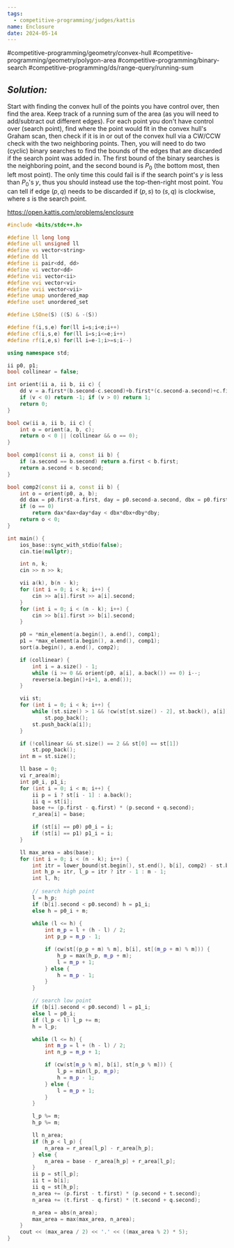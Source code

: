 ```yaml
---
tags:
  - competitive-programming/judges/kattis
name: Enclosure
date: 2024-05-14
---
```

#competitive-programming/geometry/convex-hull #competitive-programming/geometry/polygon-area #competitive-programming/binary-search #competitive-programming/ds/range-query/running-sum 
## _Solution:_
Start with finding the convex hull of the points you have control over, then find the area. Keep track of a running sum of the area (as you will need to add/subtract out different edges). For each point you don't have control over (search point), find where the point would fit in the convex hull's Graham scan, then check if it is in or out of the convex hull via a CW/CCW check with the two neighboring points. Then, you will need to do two (cyclic) binary searches to find the bounds of the edges that are discarded if the search point was added in. The first bound of the binary searches is the neighboring point, and the second bound is $P_0$ (the bottom most, then left most point). The only time this could fail is if the search point's $y$ is less than $P_0$'s $y$, thus you should instead use the top-then-right most point. You can tell if edge $(p,q)$ needs to be discarded if $(p,s)$ to $(s, q)$ is clockwise, where $s$ is the search point.

https://open.kattis.com/problems/enclosure
```cpp
#include <bits/stdc++.h>

#define ll long long
#define ull unsigned ll
#define vs vector<string>
#define dd ll
#define ii pair<dd, dd>
#define vi vector<dd>
#define vii vector<ii>
#define vvi vector<vi>
#define vvii vector<vii>
#define umap unordered_map
#define uset unordered_set

#define LSOne(S) ((S) & -(S))

#define f(i,s,e) for(ll i=s;i<e;i++)
#define cf(i,s,e) for(ll i=s;i<=e;i++)
#define rf(i,e,s) for(ll i=e-1;i>=s;i--)

using namespace std;

ii p0, p1;
bool collinear = false;

int orient(ii a, ii b, ii c) {
    dd v = a.first*(b.second-c.second)+b.first*(c.second-a.second)+c.first*(a.second-b.second);
    if (v < 0) return -1; if (v > 0) return 1;
    return 0;
}

bool cw(ii a, ii b, ii c) {
    int o = orient(a, b, c);
    return o < 0 || (collinear && o == 0);
}

bool comp1(const ii a, const ii b) {
    if (a.second == b.second) return a.first < b.first;
    return a.second < b.second;
}

bool comp2(const ii a, const ii b) {
    int o = orient(p0, a, b);
    dd dax = p0.first-a.first, day = p0.second-a.second, dbx = p0.first-b.first, dby = p0.second-b.second;
    if (o == 0)
        return dax*dax+day*day < dbx*dbx+dby*dby;
    return o < 0;
}

int main() {
    ios_base::sync_with_stdio(false);
    cin.tie(nullptr);

    int n, k;
    cin >> n >> k;

    vii a(k), b(n - k);
    for (int i = 0; i < k; i++) {
        cin >> a[i].first >> a[i].second;
    }
    for (int i = 0; i < (n - k); i++) {
        cin >> b[i].first >> b[i].second;
    }

    p0 = *min_element(a.begin(), a.end(), comp1);
    p1 = *max_element(a.begin(), a.end(), comp1);
    sort(a.begin(), a.end(), comp2);

    if (collinear) {
        int i = a.size() - 1;
        while (i >= 0 && orient(p0, a[i], a.back()) == 0) i--;
        reverse(a.begin()+i+1, a.end());
    }

    vii st;
    for (int i = 0; i < k; i++) {
        while (st.size() > 1 && !cw(st[st.size() - 2], st.back(), a[i]))
            st.pop_back();
        st.push_back(a[i]);
    }

    if (!collinear && st.size() == 2 && st[0] == st[1])
        st.pop_back();
    int m = st.size();

    ll base = 0;
    vi r_area(m);
    int p0_i, p1_i;
    for (int i = 0; i < m; i++) {
        ii p = i ? st[i - 1] : a.back();
        ii q = st[i];
        base += (p.first - q.first) * (p.second + q.second);
        r_area[i] = base;

        if (st[i] == p0) p0_i = i;
        if (st[i] == p1) p1_i = i;
    }

    ll max_area = abs(base);
    for (int i = 0; i < (n - k); i++) {
        int itr = lower_bound(st.begin(), st.end(), b[i], comp2) - st.begin();
        int h_p = itr, l_p = itr ? itr - 1 : m - 1;
        int l, h;
        
        // search high point
        l = h_p;
        if (b[i].second < p0.second) h = p1_i;
        else h = p0_i + m;
        
        while (l <= h) {
            int m_p = l + (h - l) / 2;
            int p_p = m_p - 1;

            if (cw(st[(p_p + m) % m], b[i], st[(m_p + m) % m])) {
                h_p = max(h_p, m_p + m);
                l = m_p + 1;
            } else {
                h = m_p - 1;
            }
        }

        // search low point
        if (b[i].second < p0.second) l = p1_i;
        else l = p0_i;
        if (l_p < l) l_p += m;
        h = l_p;

        while (l <= h) {
            int m_p = l + (h - l) / 2;
            int n_p = m_p + 1;

            if (cw(st[m_p % m], b[i], st[n_p % m])) {
                l_p = min(l_p, m_p);
                h = m_p - 1;
            } else {
                l = m_p + 1;
            }
        }

        l_p %= m;
        h_p %= m;

        ll n_area;
        if (h_p < l_p) {
            n_area = r_area[l_p] - r_area[h_p];
        } else {
            n_area = base - r_area[h_p] + r_area[l_p];
        }
        ii p = st[l_p];
        ii t = b[i];
        ii q = st[h_p];
        n_area += (p.first - t.first) * (p.second + t.second);
        n_area += (t.first - q.first) * (t.second + q.second);

        n_area = abs(n_area);
        max_area = max(max_area, n_area);
    }
    cout << (max_area / 2) << '.' << ((max_area % 2) * 5);
}
```